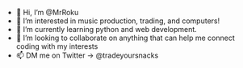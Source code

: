 - 👋 Hi, I’m @MrRoku
- 👀 I’m interested in music production, trading, and computers!
- 🌱 I’m currently learning python and web development.
- 💞️ I’m looking to collaborate on anything that can help me connect coding with my interests
- 📫 DM me on Twitter -> @tradeyoursnacks

<!---
MrRoku/MrRoku is a ✨ special ✨ repository because its `README.md` (this file) appears on your GitHub profile.
You can click the Preview link to take a look at your changes.
--->
